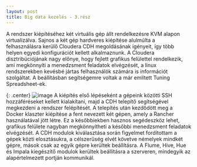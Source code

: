 ```yaml
---
layout: post
title: Big data kezelés - 3.rész
---
```


A rendszer kiépítéséhez két virtuális gép állt rendelkezésre KVM alapon virtualizálva. Sajnos a két gép hardveres kiépítése alulmúlta a felhasználásra kerülő Cloudera CDH megoldásának igényeit, így több helyen egyedi konfigurációt kellett alkalmaznunk. A Cloudera disztribúciójának nagy előnye, hogy fejlett grafikus felülettel rendelkezik, ami megkönnyíti a menedzsment feladatok elvégzését, a linux rendszerekben kevésbé jártas felhasználók számára is információt szolgáltat. A beállításban segítségemre voltak a már említett Tuning Spreadsheet-ek.

{: .center}
![image](http://i.imgur.com/dpor7Dy.png "Rendszer részletek")
A kiépítés első lépéseként a gépeink közötti SSH hozzáféréseket kellett kialakítani, majd a CDH telepítő segítségével megkezdeni a rendszer felépítését. A telepítés után kezdődött meg a Docker klaszter kiépítése a fent nevezett két gépen, amely a Rancher használatával jött létre. Ez a későbbiekben hasznos segédeszköz lehet, grafikus felülete nagyban megkönnyítheti a későbbi menedzsment feladatok elvégzését. A CDH modulok kiválasztása során figyelmet fordítottam a gépek közti elosztásukra, a célszerűség elvét követve némelyek mindkét gépre, mások csak az egyik gépre kerültek beállításra. A Flume, Hive, Hue és Impala kiegészítő modulok kerültek beállításra a szerveren, mindegyik az alapértelmezett portján kommunikál. 
